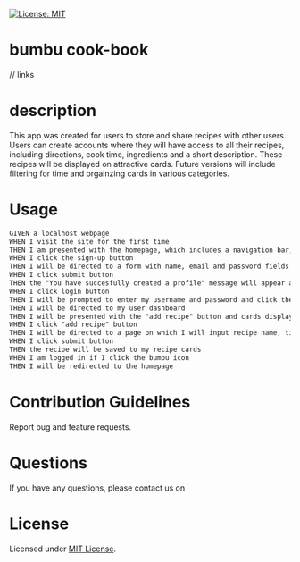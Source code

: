[![License: MIT](https://img.shields.io/badge/License-MIT-yellow.svg)](https://opensource.org/licenses/MIT)

# bumbu cook-book
// links

# description
This app was created for users to store and share recipes with other users. Users can create accounts where they will have access to all their recipes, including directions, cook time, ingredients and a short description. These recipes will be displayed on attractive cards. Future versions will include filtering for time and orgainzing cards in various categories. 

# Usage

```md
GIVEN a localhost webpage
WHEN I visit the site for the first time
THEN I am presented with the homepage, which includes a navigation bar, a description of the site, example recipe cards, login and sign-up buttons and a footer
WHEN I click the sign-up button
THEN I will be directed to a form with name, email and password fields I will fill out 
WHEN I click submit button
THEN the "You have succesfully created a profile" message will appear and I will be directed to my user dashboard
WHEN I click login button
THEN I will be prompted to enter my username and password and click the login button
THEN I will be directed to my user dashboard
THEN I will be presented with the "add recipe" button and cards displaying my saved recipes
WHEN I click "add recipe" button
THEN I will be directed to a page on which I will input recipe name, time, ingredients, directions and description fields
WHEN I click submit button
THEN the recipe will be saved to my recipe cards
WHEN I am logged in if I click the bumbu icon
THEN I will be redirected to the homepage

```

# Contribution Guidelines
Report bug and feature requests.

# Questions
If you have any questions, please contact us on 

# License 
Licensed under [MIT License](https://opensource.org/licenses/MIT).
